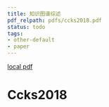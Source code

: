 ```yaml
---
title: 知识图谱综述
pdf_relpath: pdfs/ccks2018.pdf
status: todo
tags:
- other-default
- paper
---
```


[local pdf](../../../pdfs/ccks2018.pdf)

# Ccks2018
